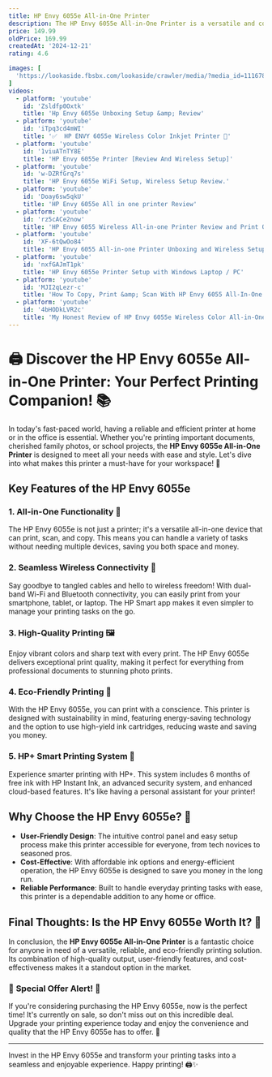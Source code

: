 ```yaml
---
title: HP Envy 6055e All-in-One Printer
description: The HP Envy 6055e All-in-One Printer is a versatile and compact device designed for home use, offering printing, scanning, and copying functionalities. It features wireless connectivity, allowing users to print from smartphones, tablets, and laptops with ease. The printer supports HP's Instant Ink subscription service, which can help manage ink costs efficiently. With a sleek design, it fits well in various home environments. The Envy 6055e also includes HP+ features, providing additional benefits like advanced mobile printing solutions and enhanced security. It is ideal for families and individuals who need a reliable and user-friendly printer for everyday tasks.
price: 149.99
oldPrice: 169.99
createdAt: '2024-12-21'
rating: 4.6

images: [
  'https://lookaside.fbsbx.com/lookaside/crawler/media/?media_id=1116786063242781', 'https://static1.makeuseofimages.com/wordpress/wp-content/uploads/2024/08/52798781868_67967a27bd_o.jpg', 'https://i.ebayimg.com/images/g/G8MAAOSwkCRmbJi4/s-l225.jpg', 'https://m.media-amazon.com/images/I/51TUHZLIniL._AC_UF894,1000_QL80_.jpg', 'https://m.media-amazon.com/images/I/61n2rAsxaOL._AC_SL1500_.jpg', 'https://i.ytimg.com/vi/Xan-xR9ak5M/hq720.jpg?sqp=-oaymwEhCK4FEIIDSFryq4qpAxMIARUAAAAAGAElAADIQj0AgKJD&rs=AOn4CLDoV7B8rYBIsumxWZPJcqEGHtz3vA', 'https://i.ebayimg.com/images/g/8K0AAOSwDRxhzM2H/s-l500.jpg', 'https://ccimg.canadacomputers.com/Products/800x800/94/599/196987/75502.jpg', 'https://www.quill.com/is/image/Quill/F90660AB-06A6-4AB9-906C81E3352521CE_s7?$img320$', 'https://i5.walmartimages.com/asr/0ddcd67a-8b0a-4644-9790-d32e291dfb18.42e1a114be7a729877e1e1e727254a01.jpeg?odnHeight=2000&odnWidth=2000&odnBg=FFFFFF', 'https://www.tmt.my/data/editor/sc-product/11220/c9ad4d31863bc320ad20da787fce23c2.jpg', 'https://external-preview.redd.it/9oinLSqaibV-_kipCinmIH-ZtC1lOI4AASAWk3LBXm4.png?format=pjpg&auto=webp&s=e5b43802c6cd2dda9f4e2f228a71a44ae4ca5549', 'https://3dmodels.org/wp-content/uploads/hq3dmod/4890_HP_Envy_6055e_All-in-One_Printer/HP_Envy_6055e_All-in-One_Printer_1000_0008.jpg', 'https://product-images-cdn.liketoknow.it/W7a0t.XZx5e59BfYeCX9priKGMlYVgyEeOJDOIZL2DkEsS9IF6UWSuTopSrVzAH2co985feHZDhjgn3cuENWXiSwdbVEswtkCkIds5tcgil8RoXwzNkIiIHMXytwv.BRr8cBsh3ZZBXz.MC12u5q2vU5pEl.MNaxEm09ybG08MSiJrjHxkSFWQJAQ3Q-?v=0&auto=format&fm=webp&w=450&q=80&dpr=2.625', 'https://media.johnlewiscontent.com/i/JohnLewis/240583108?fmt=auto&$background-off-white$', 'https://i.ebayimg.com/images/g/cncAAOSwTgNia94Q/s-l225.jpg', 'https://i5.walmartimages.com/asr/4fc28e24-8a8e-4c20-87d3-358b88e332a7.bb04a9cc47627d7a3d72a125e8741538.jpeg?odnHeight=612&odnWidth=612&odnBg=FFFFFF', 'https://pisces.bbystatic.com/image2/BestBuy_US/images/products/6214/6214992cv21d.jpg', 'https://media.very.co.uk/i/very/RYCLN_SQ5_0000000099_N_A_SLd1?$pdp_300x400_x2$&fmt=jpg', 'https://i.ebayimg.com/images/g/pcoAAOSwVbZkYBZ6/s-l400.jpg', 'https://h30434.www3.hp.com/t5/image/serverpage/image-id/316840i4C07010DA276003D/image-size/large?v=v2&px=999', 'https://www.hp.com/wcsstore/hpusstore/Treatment/rc/223N1AR_banner2.jpg', 'https://hniesfp.imgix.net/8/images/detailed/279/Multifunction_Printer_Hp_223R2B_15.jpg?fit=fill&bg=0FFF&w=1500&h=1000&auto=format,compress', 'https://i.ebayimg.com/images/g/dF0AAOSwcSRmrAzz/s-l400.jpg', 'https://i.pinimg.com/736x/bf/e4/e5/bfe4e545c8150f46c870512b652c77c6.jpg', 'https://owp.klarna.com/product/grid/3004342755?v=7', 'https://kaas.hpcloud.hp.com/thumbnails/poster-acea0e67-9e39-48bf-8ee4-1dcc2a9537e8.jpeg', 'https://90a1c75758623581b3f8-5c119c3de181c9857fcb2784776b17ef.ssl.cf2.rackcdn.com/633429_231977_08_front_comping.jpg', 'https://p16-sign.tiktokcdn-us.com/tos-useast5-p-0068-tx/6cfd710b5b014262847ca74ce87b3a82_1696261821~tplv-photomode-zoomcover:720:720.jpeg?lk3s=b59d6b55&x-expires=1734544800&x-signature=MkmhIf2aivJvOv2o4e23oY6YwOY=&shp=b59d6b55&shcp=-', 'https://www.v4ink.com/image/catalog/v4ink-blog/blog/962xl/962xl-printer.jpg', 'https://www.hp.com/content/dam/sites/worldwide/printers/envy-printers-redesign-06-2024/envy_video.png', 'https://www.tiktok.com/api/img/?itemId=7310651639193636142&location=0&aid=1988', 'https://i.ytimg.com/vi/p-hFeBnT5as/maxresdefault.jpg', 'https://i.ytimg.com/vi/c3lmqd4y-oc/maxresdefault.jpg', 'https://i.rtings.com/assets/products/oT6bHnsX/hp-envy-6555e/in-test-medium.jpg?format=auto', 'https://www.digitaltrends.com/wp-content/uploads/2024/10/HPs-low-profile-Envy-6155e-sits-on-a-white-printer-stand.jpg?resize=1000,600&p=1', 'https://media.very.co.uk/v/very/RYCLN_SQ8_0000000099_N_A_DVvL', 'https://preview.redd.it/someone-please-help-hp-envy-6055e-v0-tqnswe2f3b7c1.jpeg?auto=webp&s=7a632e76d309fc25c99e9e57d2387310461e0627', 'https://images.offerup.com/9VrjNx8hLtDwQ6gTpeuy0MjRiWI=/250x250/8628/86281bc5f8f24897b812ad23e42dbdda.jpg', 'https://www.adorama.com/images/Large/1667644.jpg', 'https://m.media-amazon.com/images/I/51TUHZLIniL._AC_UF894,1000_QL80_.jpg', 'https://cdn.cs.1worldsync.com/syndication/mediaserverredirect/71539221b066e9a1ddbe8ba981039415/original.png', 'https://www.adorama.com/images/product/IHPST651.jpg', 'https://i.ytimg.com/vi/dDZY0-hFscU/maxresdefault.jpg', 'https://i.ebayimg.com/images/g/WakAAOSwcGRnFosp/s-l1600.jpg', 'https://i5.walmartimages.com/asr/37ca2136-f6d5-4333-abf3-8f37c75ae951.5f55de4f572e12ac244b437ba96e0068.jpeg?odnHeight=768&odnWidth=768&odnBg=FFFFFF', 'https://c1.neweggimages.com/productimage/nb640/28-413-887-14.jpg', 'https://i5.walmartimages.com/asr/8972fdcc-0cbd-40f8-99a0-08d464263201.7ad1fc0937c7e9a9d2a1f21a56d3dc98.jpeg?odnHeight=612&odnWidth=612&odnBg=FFFFFF', 'https://i.ytimg.com/vi/rz5cACe2now/maxresdefault.jpg', 'https://kaas.hpcloud.hp.com/PROD/v2/renderbinary/4595069/4657689/con-ij-p-dj6000-6400-ev6000-6400-vasari-paper-jam/ij-paper-path-cover-not-properly-inserted', 'https://s.yimg.com/ny/api/res/1.2/xwFL_XxwUaKLDMNTGc7emw--/YXBwaWQ9aGlnaGxhbmRlcjt3PTk2MDtoPTU0MA--/https://media.zenfs.com/en/pc_mag_263/a4ed7535138f1d28e207b00982babd97', 'https://www.hp.com/wcsstore/hpusstore/Treatment/rc/223N1AR_banner4.jpg', 'http://chargerbuy.com/cdn/shop/products/relcablesv8a_b10c8236-b5ff-46e5-b43a-6fb2695949d9.jpg?v=1662018628', 'https://image.coolblue.nl/content/840aa06a38684453304cc7c5636196c6', 'https://media.currys.biz/i/currysprod/10267854_009?$l-large$&fmt=auto', 'https://i.ytimg.com/vi/w233wfIHfrc/maxresdefault.jpg', 'https://media.littlewoods.com/i/littlewoods/RYCLN_SQ2_0000000099_N_A_SLb?$300x400_retinamobilex2$&$roundel_littlewoods$&p1_img=insurance-offer', 'https://qvc.scene7.com/is/image/QVC/e/95/e324895.001', 'https://i.ytimg.com/vi/2ffeIgHqxkw/hq720.jpg?sqp=-oaymwEhCK4FEIIDSFryq4qpAxMIARUAAAAAGAElAADIQj0AgKJD&rs=AOn4CLBMl0jlbaPleuSIofmJWr4NxYwr4Q', 'https://cdn1.smartprix.com/rx-i1uKmw5PN-w280-h280/hp-laserjet-pro-4104.jpg', 'https://i.rtings.com/assets/pages/frcpAVjJ/best-all-in-one-printers-20230825-small.jpg?format=auto', 'https://www.tiktok.com/api/img/?itemId=7191687741170568491&location=0&aid=1988', 'https://pisces.bbystatic.com/image2/BestBuy_US/images/products/6191/6191401_sd.jpg', 'https://cdn.vox-cdn.com/thumbor/zlcxW3z1R9mB4_O-m7tuH6Fugqw=/0x0:3000x2000/2000x1333/filters:focal(1500x1000:1501x1001)/cdn.vox-cdn.com/uploads/chorus_asset/file/23132697/VRG_ILL_4947_best_printer_recommendations.jpg', 'https://ssl-product-images.www8-hp.com/digmedialib/prodimg/lowres/c07900346.png?impolicy=Png_Res&imwidth=270&imdensity=1', 'https://i.ytimg.com/vi/022Wg2WBS9s/hqdefault.jpg', 'https://i.ebayimg.com/images/g/m5AAAOSws3tm9EZ~/s-l225.jpg', 'https://m.media-amazon.com/images/I/71oKd4wFEKL.jpg', 'https://i.rtings.com/assets/products/6W11yv17/hp-envy-6055e/in-test-medium.jpg?format=auto', 'https://pisces.bbystatic.com/image2/BestBuy_US/images/products/5962/5962000_sd.jpg', 'https://i.rtings.com/assets/products/6W11yv17/hp-envy-6055e/in-test-medium.jpg?format=auto', 'https://www.quill.com/is/image/Quill/2F0C1DC0-720B-49B8-BC09617A211F36FE_s7?$img320$', 'https://i.ebayimg.com/images/g/BYEAAOSwUZ5nSI3y/s-l225.jpg', 'https://www.adorama.com/images/product/IHP588S5A.jpg', 'https://bigbigmart.com/wp-content/uploads/2023/06/cda5a544-2e1f-49eb-b0fa-f193118d6a0e.03e0b1850a1d30906ed0680532effa29-247x247.jpeg', 'https://www.tiktok.com/api/img/?itemId=7180421603178679594&location=0&aid=1988', 'https://m.media-amazon.com/images/S/aplus-media-library-service-media/083d14a6-6c89-4fc2-8df2-eb446749f9e1.__CR0,0,600,450_PT0_SX600_V1___.jpg', 'https://www.manual.pe/thumbs/products/l/1287761-hp-envy-6055-all-in-one.webp', 'https://cdn.adtidy.org/blog/new/e4u1fprinter_promo.png?mw=1360', 'https://www.tiktok.com/api/img/?itemId=7285388923965115690&location=0&aid=1988'
]
videos: 
  - platform: 'youtube'
    id: 'Zsldfp0Oxtk'
    title: 'Hp Envy 6055e Unboxing Setup &amp; Review'
  - platform: 'youtube'
    id: 'iTpq3cd4mWI'
    title: '✅  HP ENVY 6055e Wireless Color Inkjet Printer 🔴'
  - platform: 'youtube'
    id: '1viuATnTY8E'
    title: 'HP Envy 6055e Printer [Review And Wireless Setup]'
  - platform: 'youtube'
    id: 'w-DZRfGrq7s'
    title: 'HP Envy 6055e WiFi Setup, Wireless Setup Review.'
  - platform: 'youtube'
    id: 'Doay6sw5qkU'
    title: 'HP Envy 6055e All in one printer Review'
  - platform: 'youtube'
    id: 'rz5cACe2now'
    title: 'HP Envy 6055 Wireless All-in-one Printer Review and Print Quality Test'
  - platform: 'youtube'
    id: 'XF-6tQwOo84'
    title: 'HP Envy 6055 All-in-one Printer Unboxing and Wireless Setup with Ink Installation- Mac/Windows/iOS'
  - platform: 'youtube'
    id: 'nxfGAJmT1pk'
    title: 'HP Envy 6055e Printer Setup with Windows Laptop / PC'
  - platform: 'youtube'
    id: 'MJI2qLezr-c'
    title: 'How To Copy, Print &amp; Scan With HP Envy 6055 All-In-One Printer ?'
  - platform: 'youtube'
    id: '4bHODkLVR2c'
    title: 'My Honest Review of HP Envy 6055e Wireless Color All-in-One Printer | Zitting Reviews'
---
```


# 🖨️ Discover the HP Envy 6055e All-in-One Printer: Your Perfect Printing Companion! 📚

In today's fast-paced world, having a reliable and efficient printer at home or in the office is essential. Whether you're printing important documents, cherished family photos, or school projects, the **HP Envy 6055e All-in-One Printer** is designed to meet all your needs with ease and style. Let's dive into what makes this printer a must-have for your workspace! 🌟

## Key Features of the HP Envy 6055e

### 1. **All-in-One Functionality** 📑
The HP Envy 6055e is not just a printer; it's a versatile all-in-one device that can print, scan, and copy. This means you can handle a variety of tasks without needing multiple devices, saving you both space and money.

### 2. **Seamless Wireless Connectivity** 📶
Say goodbye to tangled cables and hello to wireless freedom! With dual-band Wi-Fi and Bluetooth connectivity, you can easily print from your smartphone, tablet, or laptop. The HP Smart app makes it even simpler to manage your printing tasks on the go.

### 3. **High-Quality Printing** 🖼️
Enjoy vibrant colors and sharp text with every print. The HP Envy 6055e delivers exceptional print quality, making it perfect for everything from professional documents to stunning photo prints.

### 4. **Eco-Friendly Printing** 🌿
With the HP Envy 6055e, you can print with a conscience. This printer is designed with sustainability in mind, featuring energy-saving technology and the option to use high-yield ink cartridges, reducing waste and saving you money.

### 5. **HP+ Smart Printing System** 🧠
Experience smarter printing with HP+. This system includes 6 months of free ink with HP Instant Ink, an advanced security system, and enhanced cloud-based features. It's like having a personal assistant for your printer!

## Why Choose the HP Envy 6055e? 🤔

- **User-Friendly Design**: The intuitive control panel and easy setup process make this printer accessible for everyone, from tech novices to seasoned pros.
- **Cost-Effective**: With affordable ink options and energy-efficient operation, the HP Envy 6055e is designed to save you money in the long run.
- **Reliable Performance**: Built to handle everyday printing tasks with ease, this printer is a dependable addition to any home or office.

## Final Thoughts: Is the HP Envy 6055e Worth It? 💭

In conclusion, the **HP Envy 6055e All-in-One Printer** is a fantastic choice for anyone in need of a versatile, reliable, and eco-friendly printing solution. Its combination of high-quality output, user-friendly features, and cost-effectiveness makes it a standout option in the market.

### 🎉 **Special Offer Alert!** 🎉

If you're considering purchasing the HP Envy 6055e, now is the perfect time! It's currently on sale, so don't miss out on this incredible deal. Upgrade your printing experience today and enjoy the convenience and quality that the HP Envy 6055e has to offer. 🛒

---

Invest in the HP Envy 6055e and transform your printing tasks into a seamless and enjoyable experience. Happy printing! 🖨️✨